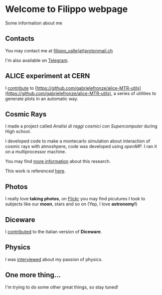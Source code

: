 # Welcome to Filippo webpage

Some information about me

## Contacts
You may contact me at [filippo_valle(at)protonmail.ch](mailto:filippo_valle@protonmail.ch)

I'm also available on [Telegram](https://telegram.me/Filippo_Valle).

## ALICE experiment at CERN
I [contribute](https://github.com/gabrielefronze/alice-MTR-utils/graphs/contributors) to [https://github.com/gabrielefronze/alice-MTR-utils](https://github.com/gabrielefronze/alice-MTR-utils), a series of utilities to generate plots in an automatic way.

## Cosmic Rays
I made a project called *Analisi di raggi cosmici con Supercomputer* during High school.

I developed code to make a montecarlo simulation about interaction of cosmic rays with atmoshpere, code was developed using *openMP*. I ran it on a multiprocessor machine.

You may find [more information](http://www.slideshare.net/FilippoValle2/tesina-analisi-di-raggi-cosmici-e-supercomputer) about this research.

This work is referenced [here](http://www.istitutomoro.it/area-studenti-e-famiglie/esame-di-stato/esempi-di-tesine/analisi-di-raggi-cosmici-mediante-supercomputer/).

## Photos
I really love **taking photos**, on [Flickr](https://flic.kr/ps/35x3u4) you may find picutures I took to subjects like our **moon**, stars and so on (Yep, I love **astronomy!**)

## Diceware
I [contributed](http://www.taringamberini.com/it/diceware_it_IT/lista-di-parole-diceware-in-italiano/contributi/) to the italian version of **Diceware**.

## Physics
I was [interviewed](http://www.carnevaledellafisica.it/2014/11/dal-liceo-alla-facolta-di-fisica.html) about my passion of physics.

## One more thing...
I'm trying to do some other great things, so stay tuned!
